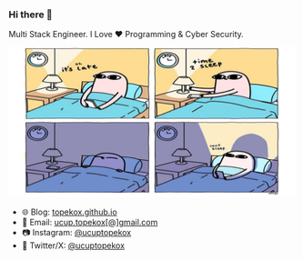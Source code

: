 ### Hi there 👋

Multi Stack Engineer. I Love ❤️ Programming & Cyber Security. 

![banner](banner.png)

* 🌐 Blog: [topekox.github.io](https://topekox.github.io/)
* 📧 Email: [ucup.topekox[@]gmail.com](mailto:ucup.topekox@gmail.com)
* 📷 Instagram: [@ucuptopekox](https://www.instagram.com/ucuptopekox/)
* 🐧 Twitter/X: [@ucuptopekox](https://x.com/ucuptopekox)
